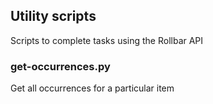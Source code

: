 ## Utility scripts 
Scripts to complete tasks using the Rollbar API



### get-occurrences.py
Get all occurrences for a particular item